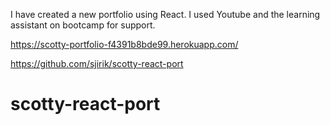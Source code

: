 I have created a new portfolio using React. I used Youtube and the learning assistant on bootcamp for support.

https://scotty-portfolio-f4391b8bde99.herokuapp.com/

https://github.com/sjirik/scotty-react-port

# scotty-react-port